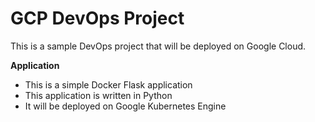 # GCP DevOps Project 

This is a sample DevOps project that will be deployed on Google Cloud.

**Application**

- This is a simple Docker Flask application 
- This application is written in Python 
- It will be deployed on Google Kubernetes Engine